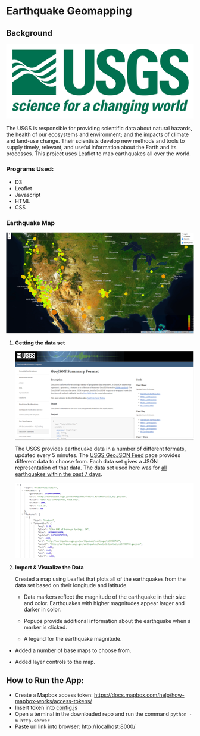 # Earthquake Geomapping

## Background

![1-Logo](Images/1-Logo.png)

The USGS is responsible for providing scientific data about natural hazards, the health of our ecosystems and environment; and the impacts of climate and land-use change. Their scientists develop new methods and tools to supply timely, relevant, and useful information about the Earth and its processes. This project uses Leaflet to map earthquakes all over the world.

### Programs Used:
* D3
* Leaflet
* Javascript
* HTML
* CSS

### Earthquake Map

![2-BasicMap](Images/map.png)

1. **Getting the data set**

   ![3-Data](Images/3-Data.png)

   The USGS provides earthquake data in a number of different formats, updated every 5 minutes. The [USGS GeoJSON Feed](http://earthquake.usgs.gov/earthquakes/feed/v1.0/geojson.php) page provides different data to choose from. Each data set gives a JSON representation of that data. The data set used here was for [all earthquakes within the past 7 days](https://earthquake.usgs.gov/earthquakes/feed/v1.0/summary/all_week.geojson).

   ![4-JSON](Images/4-JSON.png)

2. **Import & Visualize the Data**

   Created a map using Leaflet that plots all of the earthquakes from the data set based on their longitude and latitude.

   * Data markers reflect the magnitude of the earthquake in their size and color. Earthquakes with higher magnitudes appear larger and darker in color.

   * Popups provide additional information about the earthquake when a marker is clicked.

   * A legend for the earthquake magnitude.


* Added a number of base maps to choose from.

* Added layer controls to the map.

## How to Run the App:
* Create a Mapbox access token: https://docs.mapbox.com/help/how-mapbox-works/access-tokens/
* Insert token into [config.js](config.js)
* Open a terminal in the downloaded repo and run the command
`python -m http.server`
* Paste url link into browser: http://localhost:8000/

